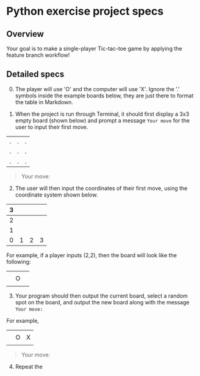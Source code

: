 # Python exercise project specs

## Overview
Your goal is to make a single-player Tic-tac-toe game by applying the feature branch workflow!

## Detailed specs

0. The player will use 'O' and the computer will use 'X'. Ignore the '.' symbols inside the example boards below, they are just there to format the table in Markdown.

1. When the project is run through Terminal, it should first display a 3x3 empty board (shown below) and prompt a message ```Your move``` for the user to input their first move.

<table>
  <tr>
    <td>.</td>
    <td>.</td>
    <td>.</td>
  </tr>
  <tr>
    <td>.</td>
    <td>.</td>
    <td>.</td>
  </tr>
  <tr>
    <td>.</td>
    <td>.</td>
    <td>.</td>
  </tr>
</table>

> Your move: 

2. The user will then input the coordinates of their first move, using the coordinate system shown below.

| 3 |   |   |   |
|---|---|---|---|
| 2 |   |   |   |
| 1 |   |   |   |
| 0 | 1 | 2 | 3 |

For example, if a player inputs (2,2), then the board will look like the following:

<table>
  <tr>
    <td> </td>
    <td> </td>
    <td> </td>
  </tr>
  <tr>
    <td> </td>
    <td>O</td>
    <td> </td>
  </tr> 
  <tr>
    <td> </td>
    <td> </td>
    <td> </td>
  </tr>
</table>

3. Your program should then output the current board, select a random spot on the board, and output the new board along with the message ```Your move: ```

For example,

<table>
  <tr>
    <td></td>
    <td></td>
    <td></td>
  </tr>
  <tr>
    <td></td>
    <td>O</td>
    <td>X</td>
  </tr>
  <tr>
    <td></td>
    <td></td>
    <td></td>
  </tr>
</table>

> Your move:

4. Repeat the 
 
